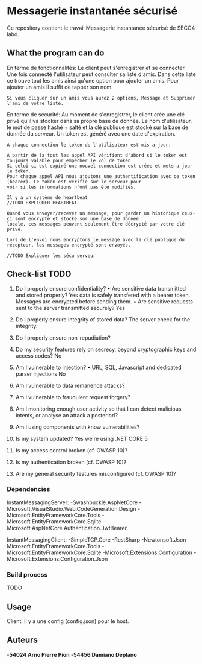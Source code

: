 # Messagerie instantanée sécurisé

Ce repository contient le travail Messagerie instantanée sécurisé de SECG4 labo.

## What the program can do
En terme de fonctionnalités:
    Le client peut s'enregistrer et se connecter. 
    Une fois connecté l'utilisateur peut consulter sa liste d'amis.
    Dans cette liste ce trouve tout les amis ainsi qu'une option pour ajouter un amis.
    Pour ajouter un amis il suffit de tapper son nom.

    Si vous cliquer sur un amis vous aurez 2 options, Message et Supprimer l'ami de votre liste.

En terme de sécurité:
    Au moment de s'enregistrer, le client crée une clé privé qu'il va stocker dans sa propre base de donnée.
    Le nom d'utilisateur, le mot de passe hashé + salté et la clé publique est stocké sur la base de donnée du serveur.
    Un token est généré avec une date d'expiration.

    A chaque connection le token de l'utilisateur est mis a jour.

    A partir de la tout les appel API vérifient d'abord si le token est toujours valable pour empécher le vol de token.
    Si celui-ci est expiré une nouvel connection est créee et mets a jour le token.
    Pour chaque appel API nous ajoutons une authentification avec ce token (bearer). Le token est vérifié sur le serveur pour
    voir si les informations n'ont pas été modifiés.

    Il y a un système de heartbeat
    //TODO EXPLIQUER HEARTBEAT

    Quand vous envoyer/recever un message, pour garder un historique ceux-ci sont encrypté et stocké sur une base de donnée
    locale, ces messages peuvent seulement être décrypté par votre clé privé.

    Lors de l'envoi nous encryptons le message avec la clé publique du récepteur, les messages encrypté sont envoyés.

    //TODO Expliquer les sécu serveur


## Check-list TODO
1. Do I properly ensure confidentiality?
    • Are sensitive data transmitted and stored properly?
        Yes data is safely transfered with a bearer token.
        Messages are encrypted before sending them.
    • Are sensitive requests sent to the server transmitted securely?
        Yes
2. Do I properly ensure integrity of stored data?
    The server check for the integrity.
3. Do I properly ensure non-repudiation?

4. Do my security features rely on secrecy, beyond cryptographic keys and access codes?
    No
5. Am I vulnerable to injection?
    • URL, SQL, Javascript and dedicated parser injections
    No
6. Am I vulnerable to data remanence attacks?

7. Am I vulnerable to fraudulent request forgery?

8. Am I monitoring enough user activity so that I can detect malicious intents, or analyse an attack a posteriori?

9. Am I using components with know vulnerabilities?

10. Is my system updated?
    Yes we're using .NET CORE 5
11. Is my access control broken (cf. OWASP 10)?

12. Is my authentication broken (cf. OWASP 10)?

13. Are my general security features misconfigured (cf. OWASP 10)?


### Dependencies
InstantMessagingServer:
    -Swashbuckle.AspNetCore
    -Microsoft.VisualStudio.Web.CodeGeneration.Design
    -Microsoft.EntityFrameworkCore.Tools
    -Microsoft.EntityFrameworkCore.Sqlite
    -Microsoft.AspNetCore.Authentication.JwtBearer

InstantMessagingClient:
    -SimpleTCP.Core
    -RestSharp
    -Newtonsoft.Json
    -Microsoft.EntityFrameworkCore.Tools
    -Microsoft.EntityFrameworkCore.Sqlite
    -Microsoft.Extensions.Configuration
    -Microsoft.Extensions.Configuration.Json

### Build process
TODO

## Usage
Client: il y a une config (config.json) pour le host.

## Auteurs
-**54024 Arno Pierre Pion**
-**54456 Damiano Deplano**
